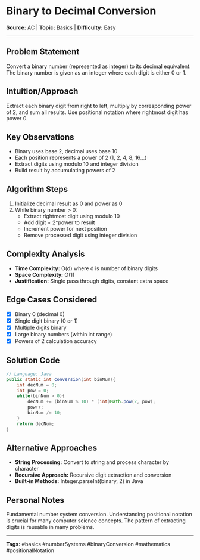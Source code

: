 # Binary to Decimal Conversion

**Source:** AC | **Topic:** Basics | **Difficulty:** Easy  

---

## Problem Statement
Convert a binary number (represented as integer) to its decimal equivalent. The binary number is given as an integer where each digit is either 0 or 1.

## Intuition/Approach
Extract each binary digit from right to left, multiply by corresponding power of 2, and sum all results. Use positional notation where rightmost digit has power 0.

## Key Observations
- Binary uses base 2, decimal uses base 10
- Each position represents a power of 2 (1, 2, 4, 8, 16...)
- Extract digits using modulo 10 and integer division
- Build result by accumulating powers of 2

## Algorithm Steps
1. Initialize decimal result as 0 and power as 0
2. While binary number > 0:
   - Extract rightmost digit using modulo 10
   - Add digit × 2^power to result
   - Increment power for next position
   - Remove processed digit using integer division

## Complexity Analysis
- **Time Complexity:** O(d) where d is number of binary digits
- **Space Complexity:** O(1)
- **Justification:** Single pass through digits, constant extra space

## Edge Cases Considered
- [x] Binary 0 (decimal 0)
- [x] Single digit binary (0 or 1)
- [x] Multiple digits binary
- [x] Large binary numbers (within int range)
- [x] Powers of 2 calculation accuracy

## Solution Code

```java
// Language: Java
public static int conversion(int binNum){
    int decNum = 0;
    int pow = 0;
    while(binNum > 0){
        decNum += (binNum % 10) * (int)Math.pow(2, pow);
        pow++;
        binNum /= 10;
    }
    return decNum;
}
```

## Alternative Approaches
- **String Processing:** Convert to string and process character by character
- **Recursive Approach:** Recursive digit extraction and conversion
- **Built-in Methods:** Integer.parseInt(binary, 2) in Java

## Personal Notes
Fundamental number system conversion. Understanding positional notation is crucial for many computer science concepts. The pattern of extracting digits is reusable in many problems.

---
**Tags:** #basics #numberSystems #binaryConversion #mathematics #positionalNotation 